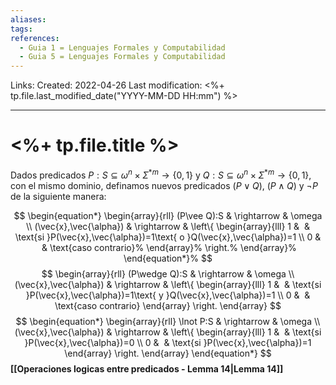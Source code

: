 ```yaml
---
aliases: 
tags: 
references: 
  - Guia 1 = Lenguajes Formales y Computabilidad
  - Guia 5 = Lenguajes Formales y Computabilidad
---
```


Links: 
Created: 2022-04-26
Last modification: <%+ tp.file.last_modified_date("YYYY-MM-DD HH:mm") %>

---
# <%+ tp.file.title %>
Dados predicados $P:S\subseteq \omega ^{n}\times \Sigma ^{\ast m}\rightarrow \{0,1\}$ y $Q:S\subseteq \omega ^{n}\times \Sigma ^{\ast m}\rightarrow \{0,1\}$, con el mismo dominio, definamos nuevos predicados $(P\vee Q)$, $(P\wedge Q)$ y $\lnot P$ de la siguiente manera:

$$
\begin{equation*}
\begin{array}{rll}
(P\vee Q):S & \rightarrow & \omega \\
(\vec{x},\vec{\alpha}) & \rightarrow & \left\{
\begin{array}{lll}
1 &  & \text{si }P(\vec{x},\vec{\alpha})=1\text{ o }Q(\vec{x},\vec{\alpha})=1
\\
0 &  & \text{caso contrario}%
\end{array}%
\right.%
\end{array}%
\end{equation*}%
$$
$$
\begin{array}{rll}
(P\wedge Q):S & \rightarrow & \omega \\
(\vec{x},\vec{\alpha}) & \rightarrow & \left\{
\begin{array}{lll}
1 &  & \text{si }P(\vec{x},\vec{\alpha})=1\text{ y }Q(\vec{x},\vec{\alpha})=1
\\
0 &  & \text{caso contrario}
\end{array}
\right.
\end{array}
$$
$$
\begin{equation*}
\begin{array}{rll}
\lnot P:S & \rightarrow & \omega \\
(\vec{x},\vec{\alpha}) & \rightarrow & \left\{
\begin{array}{lll}
1 &  & \text{si }P(\vec{x},\vec{\alpha})=0 \\
0 &  & \text{si }P(\vec{x},\vec{\alpha})=1
\end{array}
\right.
\end{array}
\end{equation*}
$$
**[[Operaciones logicas entre predicados - Lemma 14|Lemma 14]]** 
